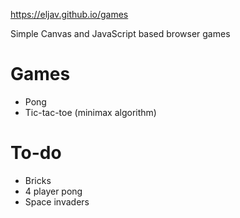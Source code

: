 https://eljav.github.io/games

Simple Canvas and JavaScript based browser games

# Games

* Pong
* Tic-tac-toe (minimax algorithm)

# To-do

* Bricks
* 4 player pong
* Space invaders
